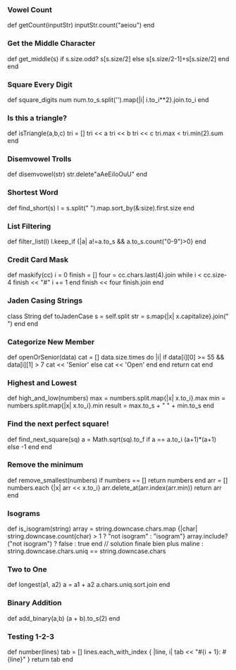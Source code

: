### Vowel Count
def getCount(inputStr)
  inputStr.count("aeiou")
end


### Get the Middle Character
def get_middle(s)
  if s.size.odd?
    s[s.size/2]
  else
    s[s.size/2-1]+s[s.size/2]
  end
end


### Square Every Digit
def square_digits num
  num.to_s.split('').map{|i| i.to_i**2}.join.to_i
end


### Is this a triangle?
def isTriangle(a,b,c)
  tri = []
  tri << a
  tri << b
  tri << c
  tri.max < tri.min(2).sum 
end

### Disemvowel Trolls
def disemvowel(str)
  str.delete"aAeEiIoOuU"
end

### Shortest Word
def find_short(s)
  l = s.split(" ").map.sort_by(&:size).first.size
end

### List Filtering
def filter_list(l)
  l.keep_if {|a| a!=a.to_s && a.to_s.count("0-9")>0}
end

### Credit Card Mask
def maskify(cc)
  i = 0
  finish = []
  four = cc.chars.last(4).join
  while i < cc.size-4
    finish << "#"
    i += 1
  end
  finish << four
  finish.join
end

### Jaden Casing Strings
class String
  def toJadenCase
    s = self.split
    str = s.map{|x| x.capitalize}.join(" ")
  end
end

### Categorize New Member
def openOrSenior(data)
  cat = []
data.size.times do |i|
    if data[i][0] >= 55 && data[i][1] > 7
      cat << 'Senior'
    else
      cat << 'Open'
    end
  end
  return cat
end

### Highest and Lowest
def high_and_low(numbers)
  max = numbers.split.map{|x| x.to_i}.max 
  min = numbers.split.map{|x| x.to_i}.min
  result = max.to_s + " " + min.to_s
end

### Find the next perfect square!
def find_next_square(sq)
a = Math.sqrt(sq).to_f 
  if a == a.to_i
    (a+1)*(a+1)
  else
  -1
  end
end

### Remove the minimum
def remove_smallest(numbers)
  if numbers == []
    return numbers
  end
  arr = []
  numbers.each {|x| arr << x.to_i}
  arr.delete_at(arr.index(arr.min))
  return arr
end

### Isograms
def is_isogram(string)
  array = string.downcase.chars.map {|char| string.downcase.count(char) > 1 ? "not isogram" : "isogram"}
  array.include?("not isogram") ? false : true 
end
// solution finale bien plus maline : string.downcase.chars.uniq == string.downcase.chars

### Two to One
def longest(a1, a2)
  a = a1 + a2
  a.chars.uniq.sort.join
end

### Binary Addition
def add_binary(a,b)
  (a + b).to_s(2)
end

### Testing 1-2-3
def number(lines)
  tab = []
  lines.each_with_index { |line, i| tab << "#{i + 1}: #{line}" }
  return tab
end

